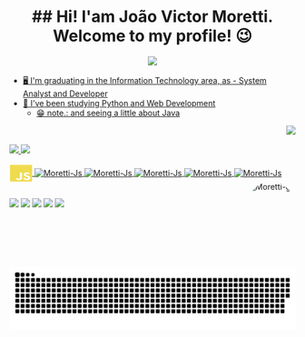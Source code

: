 <h1 align="center"> 
  ## Hi! I'am João Victor Moretti. Welcome to my profile! 😉
</h1>
  
<p align="center">
  <a href="https://github.com/jmorettid3v">
  <img src="https://readme-typing-svg.herokuapp.com?color=%2336BCF7&center=falso&vCenter=falso&width=800&height=100&lines=Graduating+with+Systems+Analyst+and+Developer;Software+Engineer+-+Full+Stack"
</p>

- 🖥 I'm graduating in the Information Technology area, as - System Analyst and Developer
- 🌱 I've been studying Python and Web Development
    - 😁 note.: and seeing a little about Java

<p align="right">
  <a href="https://github.com/jmorettid3v">
  <img src="https://readme-typing-svg.herokuapp.com?color=%239D51F7&multiline=true&width=600&height=70&lines=The+next+level+is+not+the+end...;...but+the+beginning+of+a+new+Journey+!!!+%F0%9F%98%89"
</p>   

<div>
  <a href="https://github.com/jmorettid3v">
  <img height="180em" src="https://github-readme-stats.vercel.app/api?username=jmorettid3v&show_icons=true&theme=dracula&include_all_commits=true&count_private=true"/>
  <img height="180em" src="https://github-readme-stats.vercel.app/api/top-langs/?username=jmorettid3v&layout=compact&langs_count=16&theme=dracula"/>
</div>
  
<div style="display: inlineblock"><br>
  <img align="center" alt="Moretti-Js" height="30" width="40" src="https://raw.githubusercontent.com/devicons/devicon/master/icons/javascript/javascript-plain.svg">
  <img align="center" alt="Moretti-Js" height="30" width="40" src="https://cdn.jsdelivr.net/gh/devicons/devicon/icons/html5/html5-original.svg">
  <img align="center" alt="Moretti-Js" height="30" width="40" src="https://cdn.jsdelivr.net/gh/devicons/devicon/icons/css3/css3-original.svg">
  <img align="center" alt="Moretti-Js" height="30" width="40" src="https://cdn.jsdelivr.net/gh/devicons/devicon/icons/java/java-original.svg">
  <img align="center" alt="Moretti-Js" height="30" width="40" src="https://cdn.jsdelivr.net/gh/devicons/devicon/icons/python/python-original.svg">
  <img align="center" alt="Moretti-Js" height="30" width="40" src="https://cdn.jsdelivr.net/gh/devicons/devicon/icons/c/c-original.svg">
  
  <img align="right" alt="Moretti-gif" height="150" style="border-radius:50px;" src="https://cdn.dribbble.com/users/543872/screenshots/3440651/untitled-6.gif">
</div>
  
##
  
<div>
  <a href="https://instagram.com" target="_blank"><img src="https://img.shields.io/badge/-Instagram-%23E4405F?style=for-the-badge&logo=instagram&logoColor=white" target="_blank"></a>
 	<a href="https://www.twitch.tv" target="_blank"><img src="https://img.shields.io/badge/Twitch-9146FF?style=for-the-badge&logo=twitch&logoColor=white" target="_blank"></a>
 <a href="https://discord.gg/wagxzStdcR" target="_blank"><img src="https://img.shields.io/badge/Discord-7289DA?style=for-the-badge&logo=discord&logoColor=white" target="_blank"></a> 
  <a href = "mailto:joaomorettijv@gmail.com"><img src="https://img.shields.io/badge/-Gmail-%23333?style=for-the-badge&logo=gmail&logoColor=white" target="_blank"></a>
  <a href="https://www.linkedin.com/in/joão-v-moretti-a778451a2" target="_blank"><img src="https://img.shields.io/badge/-LinkedIn-%230077B5?style=for-the-badge&logo=linkedin&logoColor=white" target="_blank"></a> 
 
  ![Snake animation](https://github.com/jmorettid3v/jmorettid3v/blob/output/github-contribution-grid-snake.svg)
  
</div>
  
